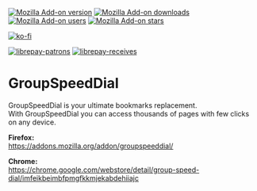 [![Mozilla Add-on version](https://img.shields.io/amo/v/groupspeeddial.svg)](https://addons.mozilla.org/addon/groupspeeddial/?src=external-github-shield-downloads)
[![Mozilla Add-on downloads](https://img.shields.io/amo/d/groupspeeddial.svg)](https://addons.mozilla.org/addon/groupspeeddial/?src=external-github-shield-downloads)
[![Mozilla Add-on users](https://img.shields.io/amo/users/groupspeeddial.svg)](https://addons.mozilla.org/addon/groupspeeddial/statistics/)
[![Mozilla Add-on stars](https://img.shields.io/amo/stars/groupspeeddial.svg)](https://addons.mozilla.org/addon/groupspeeddial/reviews/)

[![ko-fi](https://www.ko-fi.com/img/githubbutton_sm.svg)](https://ko-fi.com/fastaddons)

[![librepay-patrons](https://img.shields.io/liberapay/patrons/juraj.masiar.svg?logo=liberapay)](https://liberapay.com/juraj.masiar/)
[![librepay-receives](https://img.shields.io/liberapay/receives/juraj.masiar.svg?logo=liberapay)](https://liberapay.com/juraj.masiar/)

# GroupSpeedDial

GroupSpeedDial is your ultimate bookmarks replacement.  
With GroupSpeedDial you can access thousands of pages with few clicks on any device.

**Firefox:**  
https://addons.mozilla.org/addon/groupspeeddial/

**Chrome:**  
https://chrome.google.com/webstore/detail/group-speed-dial/imfeikbeimbfpmgfkkmjekabdehiiajc

